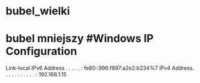 # bubel_wielki

# bubel mniejszy #Windows IP Configuration
   Link-local IPv6 Address . . . . . : fe80::996:f897:a2e2:b234%7
   IPv4 Address. . . . . . . . . . . : 192.168.1.15
